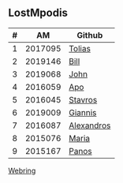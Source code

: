 LostMpodis
----------

| # | AM | Github | 
| -- | -- | -- |
| 1 | 2017095 | [Tolias](https://github.com/p17anto2) |
| 2 | 2019146 | [Bill](https://github.com/p19poly1) |
| 3 | 2019068 | [John](https://github.com/john7665) |
| 4 | 2016059 | [Apo](https://github.com/ApoLaz) |
| 5 | 2016045 | [Stavros](https://github.com/Stavros16) |
| 6 | 2019009 | [Giannis](https://github.com/giannisbarlas1) |
| 7 | 2016087 | [Alexandros](https://github.com/p16z) |
| 8 | 2015076 | [Maria](https://github.com/Mariadar97) |
| 9 | 2015167 | [Panos](https://github.com/panosath) |

[Webring](https://lostmpodis.github.io/webring/)
